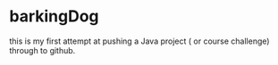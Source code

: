 # barkingDog
this is my first attempt at pushing a Java project ( or course challenge) through to github.  
